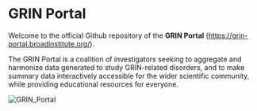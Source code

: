 # GRIN Portal

Welcome to the official Github repository of the **GRIN Portal** (https://grin-portal.broadinstitute.org/).

The GRIN Portal is a coalition of investigators seeking to aggregate and harmonize data generated to study GRIN-related disorders, and to make summary data interactively accessible for the wider scientific community, while providing educational resources for everyone.

![GRIN_Portal](https://user-images.githubusercontent.com/67484272/144761433-e6ff6ff2-9ee5-46f3-b575-23dc82ee45b0.PNG)
